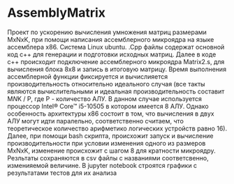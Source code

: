 # AssemblyMatrix
Проект по ускорению вычисления умножения матриц размерами MxNxK, при помощи написания ассемблерного микроядра на языке ассемблера x86. Система Linux ubuntu. 
.Cpp файлы содержат основной код c++ для генерации и подготовки исходных матриц. Далее в коде с++ происходит подключение ассемблерного микроядра Matrix2.s, для вычисления
блока 8х8 и запись в итоговую матрицу. Время выполнения ассемблерной функции фиксируется и вычислияется производительность относительно идеального случая (все 
такты являются вычислительными и идеальная производительность составит M*N*K / P, где P - количество АЛУ. В данном случае используется процессор Intel® Core™ i5-10505
в котором имеется 8 АЛУ. Однако особенность архитектуры х86 состоит в том, что вычисления в двух АЛУ могут идти паралельно, соответственно считаем, что теоретическое 
количество арифметико логических устройств равно 16). Далее, при помощи bash скрипта, происхожит запуск и вычисление производительности при условии изменения 
одного из размеров MxNxK, изменение происхожит с шагом 8 для кратности микроядру. Резльтаты сохраняются в csv файлы с названиями соответсвенно, изменияемой величине. 
В jupyter notebook строятся графики с результатами тестов для их анализа
